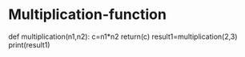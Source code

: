 # Multiplication-function
def multiplication(n1,n2):
    c=n1*n2
    return(c)
result1=multiplication(2,3)
print(result1)
